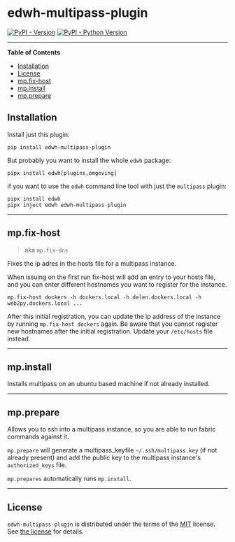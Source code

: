 # edwh-multipass-plugin

[![PyPI - Version](https://img.shields.io/pypi/v/edwh-multipass-plugin.svg)](https://pypi.org/project/edwh-multipass-plugin)
[![PyPI - Python Version](https://img.shields.io/pypi/pyversions/edwh-multipass-plugin.svg)](https://pypi.org/project/edwh-multipass-plugin)

-----

**Table of Contents**

- [Installation](#installation)
- [License](#license)
- [mp.fix-host](#mpfix-host)
- [mp.install](#mpinstall)
- [mp.prepare](#mpprepare)

## Installation

Install just this plugin:

```console
pip install edwh-multipass-plugin
```

But probably you want to install the whole `edwh` package:

```console
pipx install edwh[plugins,omgeving]
```

if you want to use the `edwh` command line tool with just the `multipass` plugin:

```console
pipx install edwh
pipx inject edwh edwh-multipass-plugin
```

---

## mp.fix-host
>  aka `mp.fix-dns`

Fixes the ip adres in the hosts file for a multipass instance.

When issuing on the first run fix-host will add an entry to your hosts file, and you can enter 
different hostnames you want to register for the instance.

```
mp.fix-host dockers -h dockers.local -h delen.dockers.local -h web2py.dockers.local ... 
```

After this initial registration, you can update the ip address of the instance by running `mp.fix-host dockers` again.
Be aware that you cannot register new hostnames after the initial registration. Update your 
`/etc/hosts` file instead. 

---
## mp.install 
Installs multipass on an ubuntu based machine if not already installed. 


---
## mp.prepare 
Allows you to ssh into a multipass instance, so you are able to run fabric commands against it. 


`mp.prepare` will generate a multipass_keyfile `~/.ssh/multipass.key` (if not already present) 
and add the public key to the multipass instance's `authorized_keys` file. 

`mp.prepares` automatically runs `mp.install`. 

---
## License

`edwh-multipass-plugin` is distributed under the terms of the [MIT](https://spdx.org/licenses/MIT.html) license.
See [the license](LICENSE.txt) for details. 
